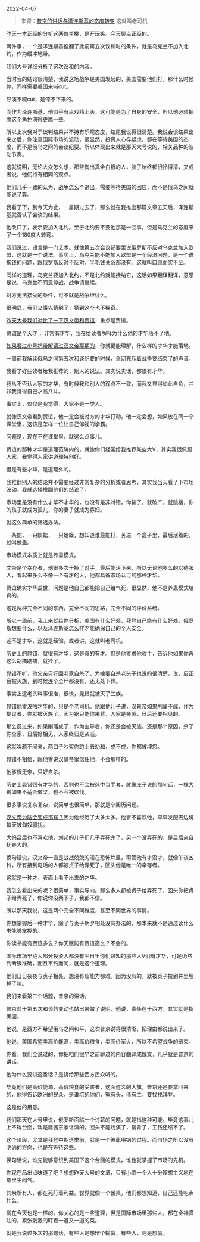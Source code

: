 2022-04-07

> 来源：[普京的讲话与泽连斯基的态度转变](http://mp.weixin.qq.com/s?__biz=MzU3NDc5Nzc0NQ==&mid=2247515237&idx=2&sn=a08bebb80d3eed68f5b825fcd233f718&chksm=fd2e1ebbca5997ade40cc916e60e22f559d5ca0343c9b0e1d98cdff0b0c37ca070aa44b8c917&scene=27#wechat_redirect)
> 这就叫老司机

[昨天一本正经的分析这两位单挑](http://mp.weixin.qq.com/s?__biz=MzU3NDc5Nzc0NQ==&mid=2247515146&idx=2&sn=fd7d6ab3978b250f054d77af2e3d6ac9&chksm=fd2e1ed4ca5997c2a8c45fc278b8fcdf6092b88b10b88ad8270a5dbf1e1590eff29e82b200db&scene=21#wechat_redirect)，是开玩笑。今天聊点正经的。

  

两件事，一个是泽连斯基推翻了此前第五次议和时的条件，就是乌克兰不加入北约，作为缓冲地带。

  

[我们大号详细分析了这次议和的内容](http://mp.weixin.qq.com/s?__biz=MzU0MjYwNDU2Mw==&mid=2247504726&idx=1&sn=2b60a288da7a016dfc550b588c0ef4d6&chksm=fb1abf2acc6d363c6684fc99e560ef9f0bb348a71f9f5d041eef325da7f4457ca6f4d4da10c8&scene=21#wechat_redirect)。

  

当时我的结论很清楚，我说这场战争是美国发起的，美国需要他们打，那什么时候停，同样需要美国来喊cut。

  

导演不喊cut，是停不下来的。

  

而作为泽连斯基，他似乎有点戏精上头，这可能是为了自身的安全，所以他必须把鹰这个角色演得更鹰一些。

  

所以上次我对于谈判结果并不持有乐观态度，结尾我说得很清楚。我说会谈结果出来之后，你注意国际市场的波动，很显然，投资人心存疑虑，都在等待美国的态度，而不是俄乌之间的会谈纪要。所以体现出来就是那天大号说的，相关品种的波动节奏。

  

这就说明，无论大众怎么想，那些掏出真金白银的人，脑子始终都很拎得清，又或者说，他们持有相同的观点。

  

他们几乎一致的认为，战争怎么个退出，需要等待美国的回应，而不是俄乌之间就能说了算。

  

我看了下，到今天为止，一星期过去了，那么就在我推出那篇文章五天后，泽连斯基就否认了会谈的结果。

  

他改口了，表示要加入北约。至于北约要不要他那是一回事，但是乌克兰的态度来了一个180度大转弯。  

  

我们说过，语言是一门艺术。就像第五次会议纪要里说俄罗斯不反对乌克兰加入欧盟，这就是一个说法。事实上，乌克兰能不能加入欧盟是一个经济问题，是一个谁掏钱的问题，跟俄罗斯反对不反对，半毛钱关系都没有。这就叫口惠而实不至。

  

同样的道理，乌克兰要加入北约，不是北约就能接纳它，这话如果翻译翻译，意思是说，乌克兰不同意停战，战争请继续。

  

对方无法接受的条件，可不就是战争继续么。  

  

很明显，我们又事先猜到了，猜到这个也不稀奇。  

  

[昨天大号我们对比了一下汉文帝和贾谊](http://mp.weixin.qq.com/s?__biz=MzU0MjYwNDU2Mw==&mid=2247504758&idx=1&sn=4a2f470cd452ae3bdb8d63b21a1c3d62&chksm=fb1abf0acc6d361cf9f8f793a5398e65d880b51786cda8bd73bc2b94bf84eb9fedafd6c02449&scene=21#wechat_redirect)，重点是贾谊。

  

贾谊是个天才 ，非常有才华，我在给读者解释为什么他的才华落不了地。

  

[如果看过小号捎带解读过汉文帝那期的](http://mp.weixin.qq.com/s?__biz=MzU3NDc5Nzc0NQ==&mid=2247515069&idx=1&sn=6306550c82af8fdfce866bc327d3b4af&chksm=fd2e1963ca59907554cfd2422862abdd496e534975abc0f6f614a6dab41f83b2927e1b06f3bf&scene=21#wechat_redirect)，你就更能理解，什么样的才华才能落地。  

  

一周前我解读俄乌之间第五次和谈纪要的时候，全网充斥着战争要结束了的声音。

  

我看了好些读者给我推荐的，别人的说法。其实说实话，都很有才华。  

  

我从不否认人家的才华，有时候我和别人的观点不一致，而我又显得如此自负，并非我觉得自己才高八斗。

  

事实上，仅仅是我觉得，大家不是一类人。  

  

就像汉文帝看到贾谊，他一定会被对方的才华打动，他一定会想，如果放在同一个课堂里，这该是怎样一位让自己仰视的学霸。

  

问题是，现在不在课堂里，就这么点事儿。  

  

贾谊的那种才华是道理范畴内的，就像你们经常给我推荐某些大V，其实我很佩服人家，我觉得人家讲道理特别好。

  

但是有些才华，是道理外的。  

  

我推翻别人的结论并不需要经过非常复杂的分析或者思考，其实我当天看了下市场波动，我就选择推翻他们的结论了。  

  

市场里是没有什么才华不才华的，也没有是非对错，你输了，就破产，就跳楼，你的孩子就成为孤儿，你的妻子就成为寡妇。  

  

就这么简单的筛选办法。

  

一条蛇，一只蜈蚣，一只蛤蟆，想知道谁最能打，关进一个盒子里，最后活着的，就叫做蛊。  

  

市场模式本质上就是养蛊模式。

  

文帝是个幸存者，他很多次干掉了对手，最后能活下来，所以无论他多么的以德服人，看起来多么不像一个有才的人，他都具备市场认可的那种才华。  

  

贾谊确实才华盖世，问题是他自己都能把自己给气死，很显然，他不是养蛊模式培育的。

  

这是两种完全不同的东西，完全不同的思路，完全不同的评价系统。  

  

所以一周前，我上来就给你分析，美国有什么好处，拜登自己能有什么好处，俄罗斯想要什么，以及泽连斯基怎么样才能确保自己的个人安全。

  

这不是才华，这就是经验，或者讲，这就叫老司机。

  

历史上的晁错，就很有才华，这是真的有才。但是他爹求他收手，告诉他如果你再这么胡搞瞎搞，就挂了。

  

晁错不听，他父亲只好回老家自杀了。为啥要自杀老头子也说的很清楚，说，反正会被灭族，到时候连个全尸都没有，还无处下葬。

  

事实上这老头料事很准，很快，晁错就被灭了三族。

  

晁错他爹没啥才华的，只是个老司机。他跟他儿子讲，汉景帝如果削藩不成，作为提议者，你就被灭族了。因为锅只能你来背，人家是亲戚，日后还要相见的。

  

那么反过来，如果削藩成了，作为主导者，你还是会被灭族。还是那个原因，杀了你全家，日后好相见，人家终归是亲戚。  

  

这就叫疏不间亲，两口子吵架你跑上去劝和，成不成，你都被埋怨。  

  

晁错不相信，跟他爹说汉景帝很信任他，不会那样的。

  

他爹很无奈，只好自杀。  

  

历史上晁错很有才华的，否则也不会被选中当手套，就像庄子说的那句话，一棵大树如果不适合做梁，也不会被砍伐。

  

很多事说复杂复杂，说简单也很简单，那就是个阅历问题。  

  

[汉文帝为啥会变成那样？](http://mp.weixin.qq.com/s?__biz=MzU3NDc5Nzc0NQ==&mid=2247515069&idx=1&sn=6306550c82af8fdfce866bc327d3b4af&chksm=fd2e1963ca59907554cfd2422862abdd496e534975abc0f6f614a6dab41f83b2927e1b06f3bf&scene=21#wechat_redirect)因为他经历了太多太多。他爹不喜欢他，早早发配去边境每天被匈奴骚扰。  

  

大妈吕后也不喜欢他，刘邦的儿子们几乎弄死完了，另一个没弄死的，是吕后亲自抚养大的。  

  

换句话说，汉文帝一直是战战兢兢的活在恐怖片里，甭管他有才没才，就像午夜凶铃，所有接到电话的人都被贞子给弄死了，回头他是唯一的幸存者。  

  

这就是一种才，表面上看不出来的才华。  

  

我怎么看出来的呢？很简单，事实导向。那么多人都被贞子给弄死了，回头你把贞子给弄死了，你说你没两下子，我都不信。

  

所以那天我说，这是两个完全不同维度，甚至不同世界的事情。  

  

你想掌握后一种才华，除了与贞子朝夕相处没有办法的，那本来就不是通过读什么书能够掌握的。

  

你读书能有贾谊多么？你天赋能有贾谊高么？不会的。

  

国际市场里绝大部分投资人都没有平日里你们熟知的那些大V们有才华，可是仍然判断很准确，而且不约而同，就是这个道理。

  

他们日日夜夜与贞子相处，想没有超能力都难。因为没有的，就被贞子拉到井里埋掉了嘛。

  

我们来看第二个话题，普京的讲话。  

  

普京对于第五次和谈的变动也站出来做了说明，他说，责任在于西方，其实就是指美国。

  

他说，是西方不希望俄乌之间和平，这次普京说得很清晰，把理由都说出来了。

  

他说，美国希望卖高价能源，卖高价粮食，卖高价军火，所以不希望战争的结束。  

  

你看，我们全说过的，你把咱们很早之前聊过的内容翻译成俄文，几乎就是普京的讲话。

  

他为什么要讲这番话？是讲给那些西方民众听的。  

  

毕竟他们是高价能源，高价粮食的受害者，这面道义的大旗，普京还是要拿回来的，他得告诉欧洲的民众，是谁坑的你们，冤有头，债有主，要找找拜登。

  

这是他的用意。  

  

我们那天在大号里说，俄罗斯面临一个讨薪的问题，就是指这种可能。毕竟这事儿上不得台面，戏是鹰酱东家让演的，回头不能戏演了，锅背了，工钱还结不了。  

  

这个阶段，尤其是拜登中期选举前，就是一个彼此甩锅的过程。而市场之所以没有明确的方向，也是在等待这些。  

  

换句话说，谁先能够意识到美国下这个台面的模式，谁也就掌握了市场的先机。

  

你现在品出点味道了吧？想想昨天大号的文章，只有小贾一个人十分理想主义地在那里生闷气。  

  

其余所有人，都在死盯着利益。世界就像一个餐桌，他们都想知道，自己还能吃点什么。

  

搁在今天也是一样的。你关心的是一些道理，但是国际市场里那些人，都在全神贯注的，紧张刺激的盯着一道又一道的菜。

  

就是我说过多次的那句话，有些人是想辩个输赢，有些人，则是想赢。

